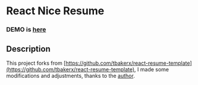 # React Nice Resume     

### DEMO is [here](https://ishan-singh-3005.github.io/ishans/)

## Description
This project forks from [https://github.com/tbakerx/react-resume-template](https://github.com/tbakerx/react-resume-template), I made some modifications and adjustments, thanks to the [author](https://github.com/tbakerx).
